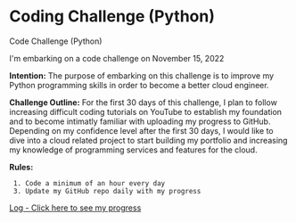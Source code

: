 # Coding Challenge (Python)
Code Challenge (Python)

I'm embarking on a code challenge on November 15, 2022 

**Intention:** The purpose of embarking on this challenge is to improve my Python programming skills in order to become a better cloud engineer.

**Challenge Outline:** For the first 30 days of this challenge, I plan to follow increasing difficult coding tutorials on YouTube to establish my foundation and to become intimatly familiar with uploading my progress to GitHub. Depending on my confidence level after the first 30 days, I would like to dive into a cloud related project to start building my portfolio and increasing my knowledge of programming services and features for the cloud. 

**Rules:** 

     1. Code a minimum of an hour every day
     3. Update my GitHub repo daily with my progress 

[Log - Click here to see my progress](https://github.com/ashlyn-musgrave/100-days-of-code-challenge/blob/main/log.md)
